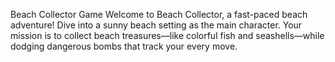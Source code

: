 Beach Collector Game
Welcome to Beach Collector, a fast-paced beach adventure! Dive into a sunny beach setting as the main character. Your mission is to collect beach treasures—like colorful fish and seashells—while dodging dangerous bombs that track your every move. 

